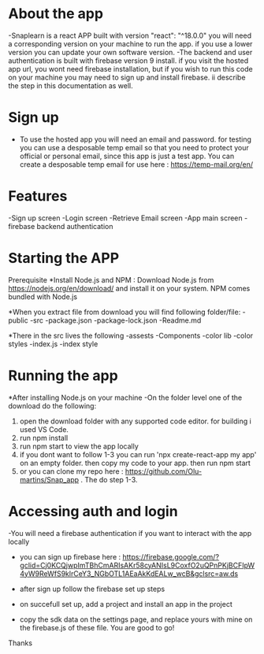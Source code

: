 # About the app
-Snaplearn is a react APP built with version "react": "^18.0.0"
you will need a corresponding version on your machine to run the app. if you use a lower version you can update your own software version. 
-The backend and user authentication is built with firebase version 9 install. if you visit the hosted app url, you wont need firebase installation, but if you wish to run this code on your machine you may need to sign up and install firebase. ii describe the step in this documentation as well.  

# Sign up 
* To use the hosted app you will need an email and password. for testing you can use a desposable temp email so that you need to protect your official or personal email, since this app is just a test app. 
You can create a desposable temp email for use here : https://temp-mail.org/en/
 # Features 
-Sign up screen
-Login screen
-Retrieve Email screen
-App main screen
-firebase backend authentication


# Starting the APP
Prerequisite
*Install Node.js and NPM : Download Node.js from https://nodejs.org/en/download/ and install it on your system. NPM comes bundled with Node.js


*When you extract file from download you will find following folder/file:
-public 
-src
-package.json
-package-lock.json
-Readme.md

*There in the src lives the following 
-assests
-Components
-color lib
-color styles
-index.js
-index style

# Running the app
*After installing Node.js on your machine
-On the folder level one of the download do the following:
1. open the download folder with any supported code editor. for building i used VS Code.  
2. run npm install
3. run npm start to view the app locally
4. if you dont want to follow 1-3 you can run 'npx create-react-app my app' on an empty folder. then copy my code to your app. then run npm start
5. or you can clone my repo here : https://github.com/Olu-martins/Snap_app . The do step 1-3.  

# Accessing auth and login
-You will need a firebase authentication if you want to interact with the app locally
* you can sign up firebase here : https://firebase.google.com/?gclid=Cj0KCQjwpImTBhCmARIsAKr58cyANIsL9CoxfO2uQPnPKjBCFIpW4yW9ReWfS9klrCeY3_NGbOTL1AEaAkKdEALw_wcB&gclsrc=aw.ds

* after sign up follow the firebase set up steps 
* on succefull set up, add a project and install an app in the project
* copy the sdk data on the settings page, and replace yours with mine on the firebase.js of these file. You are good to go!

Thanks 